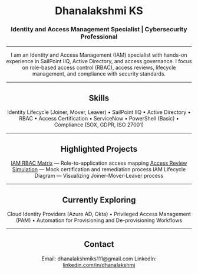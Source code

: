 <h1 align="center">Dhanalakshmi KS</h1>
<h3 align="center">Identity and Access Management Specialist | Cybersecurity Professional</h3>

---

<p align="center">
I am an Identity and Access Management (IAM) specialist with hands-on experience in SailPoint IIQ, Active Directory, and access governance.  
I focus on role-based access control (RBAC), access reviews, lifecycle management, and compliance with security standards.  
</p>

---

<h2 align="center">Skills</h2>

<p align="center">
Identity Lifecycle (Joiner, Mover, Leaver) • SailPoint IIQ • Active Directory • RBAC •  
Access Certification • ServiceNow • PowerShell (Basic) • Compliance (SOX, GDPR, ISO 27001)
</p>

---

<h2 align="center">Highlighted Projects</h2>

<p align="center">
<a href="https://github.com/AccessPilotX/IAM-RBAC-Matrix">IAM RBAC Matrix</a> — Role-to-application access mapping  
<a href="https://github.com/AccessPilotX/Access-Review-Sample">Access Review Simulation</a> — Mock certification and remediation process  
IAM Lifecycle Diagram — Visualizing Joiner-Mover-Leaver process
</p>

---

<h2 align="center">Currently Exploring</h2>

<p align="center">
Cloud Identity Providers (Azure AD, Okta) • Privileged Access Management (PAM) •  
Automation for Provisioning and De-provisioning Workflows
</p>

---

<h2 align="center">Contact</h2>

<p align="center">
Email: dhanalakshmiks111@gmail.com                                                                      
LinkedIn: <a href="https://www.linkedin.com/in/dhanalakshmi">linkedin.com/in/dhanalakshmi</a>  
</p>
